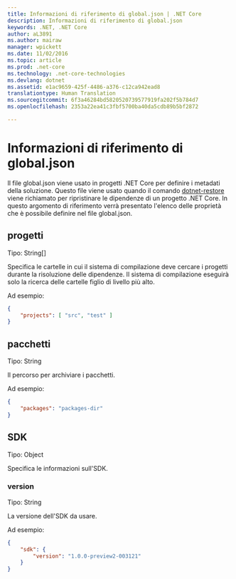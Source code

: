 ```yaml
---
title: Informazioni di riferimento di global.json | .NET Core
description: Informazioni di riferimento di global.json
keywords: .NET, .NET Core
author: aL3891
ms.author: mairaw
manager: wpickett
ms.date: 11/02/2016
ms.topic: article
ms.prod: .net-core
ms.technology: .net-core-technologies
ms.devlang: dotnet
ms.assetid: e1ac9659-425f-4486-a376-c12ca942ead8
translationtype: Human Translation
ms.sourcegitcommit: 6f3a46284bd5820520739577919fa202f5b784d7
ms.openlocfilehash: 2353a22ea41c3fbf5700ba40da5cdb89b5bf2872

---
```


# <a name="globaljson-reference"></a>Informazioni di riferimento di global.json

Il file global.json viene usato in progetti .NET Core per definire i metadati della soluzione. Questo file viene usato quando il comando [dotnet-restore](dotnet-restore.md) viene richiamato per ripristinare le dipendenze di un progetto .NET Core.
In questo argomento di riferimento verrà presentato l'elenco delle proprietà che è possibile definire nel file global.json.

## <a name="projects"></a>progetti
Tipo: String[]

Specifica le cartelle in cui il sistema di compilazione deve cercare i progetti durante la risoluzione delle dipendenze. Il sistema di compilazione eseguirà solo la ricerca delle cartelle figlio di livello più alto.

Ad esempio:

```json
{
    "projects": [ "src", "test" ]
}
```

## <a name="packages"></a>pacchetti
Tipo: String

Il percorso per archiviare i pacchetti.

Ad esempio:
```json
{
    "packages": "packages-dir"
}
```

## <a name="sdk"></a>SDK
Tipo: Object

Specifica le informazioni sull'SDK.

### <a name="version"></a>version
Tipo: String

La versione dell'SDK da usare.

Ad esempio:

```json
{
    "sdk": {
        "version": "1.0.0-preview2-003121"
    }
}
```



<!--HONumber=Nov16_HO1-->


